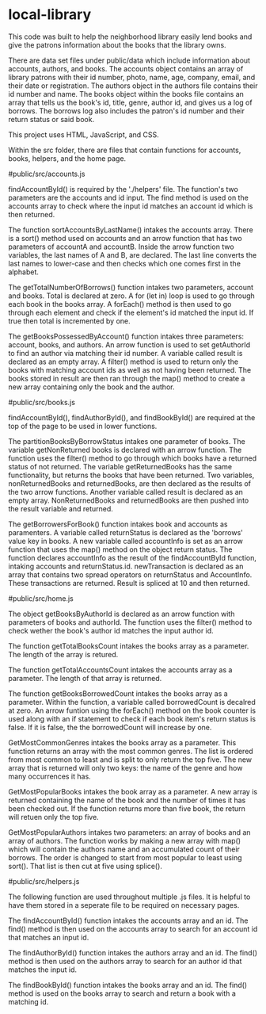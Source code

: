 # local-library

This code was built to help the neighborhood library easily lend books and give the patrons information about the books that the library owns.

There are data set files under public/data which include information about accounts, authors, and books. The accounts object contains an array of library patrons with their id number, photo, name, age, company, email, and their date or registration. 
The authors object in the authors file contains their id number and name.
The books object within the books file contains an array that tells us the book's id, title, genre, author id, and gives us a log of borrows. The borrows log also includes the patron's id number and their return status or said book. 


This project uses HTML, JavaScript, and CSS.


Within the src folder, there are files that contain functions for accounts, books, helpers, and the home page.


#public/src/accounts.js

findAccountById() is required by the './helpers' file. The function's two parameters are the accounts and id input. 
The find method is used on the accounts array to check where the input id matches an account id which is then returned. 

The function sortAccountsByLastName() intakes the accounts array. There is a sort() method used on accounts and an arrow function that has two parameters of accountA and accountB. Inside the arrow function two variables, the last names of A and B, are declared. The last line converts the last names to lower-case and then checks which one comes first in the alphabet. 

The getTotalNumberOfBorrows() function intakes two parameters, account and books. Total is declared at zero. A for (let in) loop is used to go through each book in the books array. A forEach() method is then used to go through each element and check if the element's id matched the input id. If true then total is incremented by one. 

The getBooksPossessedByAccount() function intakes three parameters: account, books, and authors. An arrow function is used to set getAuthorId to find an author via matching their id number. A variable called result is declared as an empty array. A filter() method is used to return only the books with matching account ids as well as not having been returned. The books stored in result are then ran through the map() method to create a new array containing only the book and the author. 



#public/src/books.js

findAccountById(), findAuthorById(), and findBookById() are required at the top of the page to be used in lower functions. 

The partitionBooksByBorrowStatus intakes one parameter of books. The variable getNonReturned books is declared with an arrow function. The function uses the filter() method to go through which books have a returned status of not returned. The variable getReturnedBooks has the same functionality, but returns the books that have been returned.  Two variables, nonReturnedBooks and returnedBooks, are then declared as the results of the two arrow functions. Another variable called result is declared as an empty array. NonReturnedBooks and returnedBooks are then pushed into the result variable and returned. 

The getBorrowersForBook() function intakes book and accounts as paramenters. A variable called returnStatus is declared as the 'borrows' value key in books. A new variable called accountInfo is set as an arrow function that uses the map() method on the object return status. The function declares accountInfo as the result of the findAccountById function, intaking accounts and returnStatus.id. newTransaction is declared as an array that contains two spread operators on returnStatus and AccountInfo. These transactions are returned. Result is spliced at 10 and then returned. 


#public/src/home.js 

The object getBooksByAuthorId is declared as an arrow function with parameters of books and authorId. The function uses the filter() method to check wether the book's author id matches the input author id.

The function getTotalBooksCount intakes the books array as a parameter. The length of the array is retured. 

The function getTotalAccountsCount intakes the accounts array as a parameter. The length of that array is returned. 

The function getBooksBorrowedCount intakes the books array as a parameter. Within the function, a variable called borrowedCount is decalred at zero. An arrow funtion using the forEach() method on the book counter is used along with an if statement to check if each book item's return status is false. If it is false, the the borrowedCount will increase by one. 


GetMostCommonGenres intakes the books array as a parameter. This function returns an array with the most common genres. The list is ordered from most common to least and is split to only return the top five. The new array that is returned will only two keys: the name of the genre and how many occurrences it has. 

GetMostPopularBooks intakes the book array as a parameter. A new array is returned containing the name of the book and the number of times it has been checked out. If the function returns more than five book, the return will retuen only the top five. 

GetMostPopularAuthors intakes two parameters: an array of books and an array of authors. The function works by making a new array with map() which will contain the authors name and an accumulated count of their borrows. The order is changed to start from most popular to least using sort(). That list is then cut at five using splice(). 


#public/src/helpers.js 

The following function are used throughout multiple .js files. It is helpful to have them stored in a seperate file to be required on necessary pages. 

The findAccountById() function intakes the accounts array and an id. The find() method is then used on the accounts array to search for an account id that matches an input id.

The findAuthorById() function intakes the authors array and an id. The find() method is then used on the authors array to search for an author id that matches the input id.

The findBookById() function intakes the books array and an id. The find() method is used on the books array to search and return a book with a matching id.
